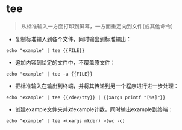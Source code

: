# tee

> 从标准输入一方面打印到屏幕，一方面重定向到文件(或其他命令)

- 复制标准输入到各个文件，同时输出到标准输出：

`echo "example" | tee {{FILE}}`

- 追加内容到给定的文件中，不覆盖原文件：

`echo "example" | tee -a {{FILE}}`

- 把标准输入在输出到终端，并将其传递到另一个程序进行进一步处理：

`echo "example" | tee {{/dev/tty}} | {{xargs printf "[%s]"}}`

- 创建example文件夹并对example计数，同时输出example到终端：

`echo "example" | tee >(xargs mkdir) >(wc -c)`

[#]: contributors: ([Shannon]，[飞龙]，[王兴宇，Linux 中國]，[Johnny.Li])